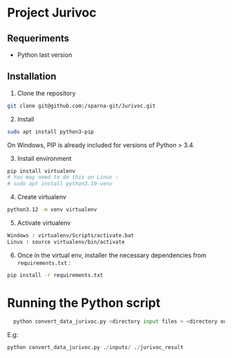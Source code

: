 # Project Jurivoc


## Requeriments

* Python last version

## Installation

1. Clone the repository

```sh
git clone git@github.com:/sparna-git/Jurivoc.git
```

2. Install 
```sh
sudo apt install python3-pip
```

On Windows, PIP is already included for versions of Python > 3.4.

3. Install environment

```sh
pip install virtualenv 
# You may need to do this on Linux :
# sudo apt install python3.10-venv
```

4. Create virtualenv
```sh
python3.12 -m venv virtualenv
```

5. Activate virtualenv
```sh
Windows : virtualenv/Scripts/activate.bat
Linux : source virtualenv/bin/activate
```

6. Once in the virtual env, installer the necessary dependencies from `requirements.txt` :
```sh
pip install -r requirements.txt
```

# Running the Python script

```python
  python convert_data_jurivoc.py <directory input files > <directory output>
```

E.g:
```python
python convert_data_jurivoc.py ./inputs/ ./jurivoc_result
```


